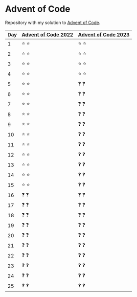 # Advent of Code

Repository with my solution to [Advent of Code](https://adventofcode.com).

| Day | [Advent of Code 2022](https://adventofcode.com/2022/) | [Advent of Code 2023](https://adventofcode.com/2023/) |
|-----|-------------------------------------------------------|-------------------------------------------------------|
| 1   | :star: :star:                                         | :star: :star:                                         |
| 2   | :star: :star:                                         | :star: :star:                                         |
| 3   | :star: :star:                                         | :star: :star:                                         |
| 4   | :star: :star:                                         | :star: :star:                                         |
| 5   | :star: :star:                                         | :question: :question:                                 |
| 6   | :star: :star:                                         | :question: :question:                                 |
| 7   | :star: :star:                                         | :question: :question:                                 |
| 8   | :star: :star:                                         | :question: :question:                                 |
| 9   | :star: :star:                                         | :question: :question:                                 |
| 10  | :star: :star:                                         | :question: :question:                                 |
| 11  | :star: :star:                                         | :question: :question:                                 |
| 12  | :star: :star:                                         | :question: :question:                                 |
| 13  | :star: :star:                                         | :question: :question:                                 |
| 14  | :star: :star:                                         | :question: :question:                                 |
| 15  | :star: :star:                                         | :question: :question:                                 |
| 16  | :question: :question:                                 | :question: :question:                                 |
| 17  | :question: :question:                                 | :question: :question:                                 |
| 18  | :question: :question:                                 | :question: :question:                                 |
| 19  | :question: :question:                                 | :question: :question:                                 |
| 20  | :question: :question:                                 | :question: :question:                                 |
| 21  | :question: :question:                                 | :question: :question:                                 |
| 22  | :question: :question:                                 | :question: :question:                                 |
| 23  | :question: :question:                                 | :question: :question:                                 |
| 24  | :question: :question:                                 | :question: :question:                                 |
| 25  | :question: :question:                                 | :question: :question:                                 |

